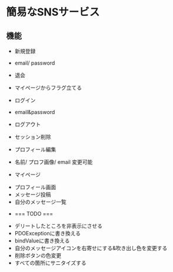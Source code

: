 # 簡易なSNSサービス

## 機能
* 新規登録
- email/ password
* 退会
- マイページからフラグ立てる
* ログイン
- email&password
* ログアウト
- セッション削除
* プロフィール編集
- 名前/ プロフ画像/ email 変更可能
* マイページ
- プロフィール画面
- メッセージ投稿
- 自分のメッセージ一覧


* === TODO ===
- デリートしたところを非表示にさせる
- PDOExceptionに書き換える
- bindValueに書き換える
- 自分のメッセージアイコンを右寄せにする&吹き出し色を変更する
- 削除ボタンの色変更
- すべての箇所にサニタイズする

